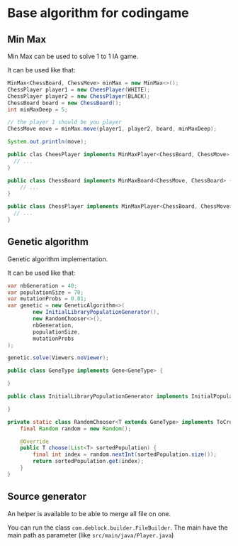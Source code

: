 # Base algorithm for codingame

## Min Max

Min Max can be used to solve 1 to 1 IA game.

It can be used like that: 
```java
MinMax<ChessBoard, ChessMove> minMax = new MinMax<>();
ChessPlayer player1 = new CheesPlayer(WHITE);
ChessPlayer player2 = new ChessPlayer(BLACK);
ChessBoard board = new ChessBoard();
int minMaxDeep = 5;

// the player 1 should be you player
ChessMove move = minMax.move(player1, player2, board, minMaxDeep);

System.out.println(move);

public clas CheesPlayer implements MinMaxPlayer<ChessBoard, ChessMove> {
  // ...
}

public class ChessBoard implements MinMaxBoard<ChessMove, ChessBoard> {
    // ...
}

public class ChessPlayer implements MinMaxPlayer<ChessBoard, ChessMove> {
  // ...
}   


```

## Genetic algorithm

Genetic algorithm implementation.

It can be used like that: 

```java 
var nbGeneration = 40;
var populationSize = 70;
var mutationProbs = 0.01;
var genetic = new GeneticAlgorithm<>(
        new InitialLibraryPopulationGenerator(),
        new RandomChooser<>(),
        nbGeneration,
        populationSize,
        mutationProbs
);

genetic.solve(Viewers.noViewer);

public class GeneType implements Gene<GeneType> {

}

public class InitialLibraryPopulationGenerator implements InitialPopulationGenerator<GeneType> {

}

private static class RandomChooser<T extends GeneType> implements ToCrossChooser<T> {
    final Random random = new Random();

    @Override
    public T choose(List<T> sortedPopulation) {
        final int index = random.nextInt(sortedPopulation.size());
        return sortedPopulation.get(index);
    }
}

```

## Source generator

An helper is available to be able to merge all file on one.

You can run the class `com.deblock.builder.FileBuilder`. 
The main have the main path as parameter (like `src/main/java/Player.java`)
